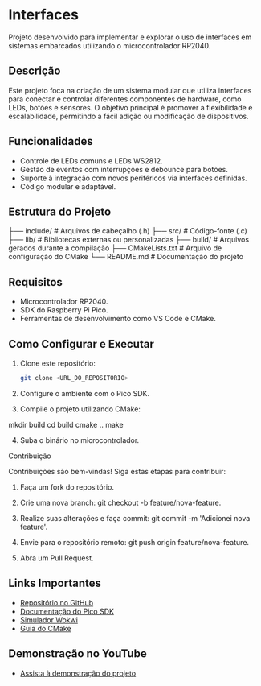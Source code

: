 # Interfaces

Projeto desenvolvido para implementar e explorar o uso de interfaces em sistemas embarcados utilizando o microcontrolador RP2040.

## Descrição

Este projeto foca na criação de um sistema modular que utiliza interfaces para conectar e controlar diferentes componentes de hardware, como LEDs, botões e sensores. O objetivo principal é promover a flexibilidade e escalabilidade, permitindo a fácil adição ou modificação de dispositivos.

## Funcionalidades

- Controle de LEDs comuns e LEDs WS2812.
- Gestão de eventos com interrupções e debounce para botões.
- Suporte à integração com novos periféricos via interfaces definidas.
- Código modular e adaptável.

## Estrutura do Projeto

├── include/               # Arquivos de cabeçalho (.h) ├── src/                   # Código-fonte (.c) ├── lib/                   # Bibliotecas externas ou personalizadas ├── build/                 # Arquivos gerados durante a compilação ├── CMakeLists.txt         # Arquivo de configuração do CMake └── README.md              # Documentação do projeto

## Requisitos

- Microcontrolador RP2040.
- SDK do Raspberry Pi Pico.
- Ferramentas de desenvolvimento como VS Code e CMake.

## Como Configurar e Executar

1. Clone este repositório:
   ```bash
   git clone <URL_DO_REPOSITORIO>

2. Configure o ambiente com o Pico SDK.


3. Compile o projeto utilizando CMake:

mkdir build
cd build
cmake ..
make


4. Suba o binário no microcontrolador.



Contribuição

Contribuições são bem-vindas! Siga estas etapas para contribuir:

1. Faça um fork do repositório.


2. Crie uma nova branch: git checkout -b feature/nova-feature.


3. Realize suas alterações e faça commit: git commit -m 'Adicionei nova feature'.


4. Envie para o repositório remoto: git push origin feature/nova-feature.


5. Abra um Pull Request.

## Links Importantes

- [Repositório no GitHub](https://github.com/Isabelrs02/interfaces)
- [Documentação do Pico SDK](https://github.com/raspberrypi/pico-sdk)
- [Simulador Wokwi](https://wokwi.com/projects/422244629999626241)
- [Guia do CMake](https://cmake.org/documentation/)

## Demonstração no YouTube

- [Assista à demonstração do projeto]()
